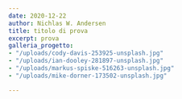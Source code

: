 ```yaml
---
date: 2020-12-22
author: Nichlas W. Andersen
title: titolo di prova
excerpt: prova
galleria_progetto:
- "/uploads/cody-davis-253925-unsplash.jpg"
- "/uploads/ian-dooley-281897-unsplash.jpg"
- "/uploads/markus-spiske-516263-unsplash.jpg"
- "/uploads/mike-dorner-173502-unsplash.jpg"

---
```

